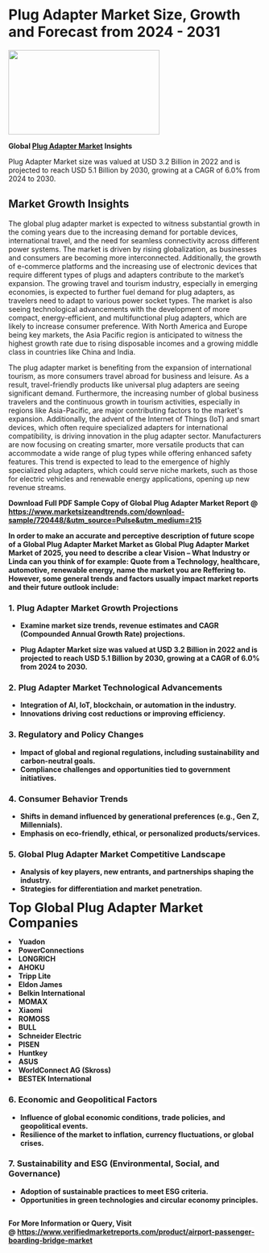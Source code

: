 <H1>Plug Adapter Market Size, Growth and Forecast from 2024 - 2031</H1><img class="aligncenter size-medium wp-image-584254" src="https://thirdeyenews.in/wp-content/uploads/2024/09/Global-Market-Research-300x168.jpeg" alt="" width="300" height="168" /><p><strong>Global&nbsp;<a href="https://www.marketsizeandtrends.com/download-sample/720448/&amp;utm_source=Pulse&amp;utm_medium=215">Plug Adapter Market</a> Insights</strong></p><p>Plug Adapter Market size was valued at USD 3.2 Billion in 2022 and is projected to reach USD 5.1 Billion by 2030, growing at a CAGR of 6.0% from 2024 to 2030.</p><p><h2>Market Growth Insights</h2> <p>The global plug adapter market is expected to witness substantial growth in the coming years due to the increasing demand for portable devices, international travel, and the need for seamless connectivity across different power systems. The market is driven by rising globalization, as businesses and consumers are becoming more interconnected. Additionally, the growth of e-commerce platforms and the increasing use of electronic devices that require different types of plugs and adapters contribute to the market’s expansion. The growing travel and tourism industry, especially in emerging economies, is expected to further fuel demand for plug adapters, as travelers need to adapt to various power socket types. The market is also seeing technological advancements with the development of more compact, energy-efficient, and multifunctional plug adapters, which are likely to increase consumer preference. With North America and Europe being key markets, the Asia Pacific region is anticipated to witness the highest growth rate due to rising disposable incomes and a growing middle class in countries like China and India.</p> <p><strong></strong></p> <p>The plug adapter market is benefiting from the expansion of international tourism, as more consumers travel abroad for business and leisure. As a result, travel-friendly products like universal plug adapters are seeing significant demand. Furthermore, the increasing number of global business travelers and the continuous growth in tourism activities, especially in regions like Asia-Pacific, are major contributing factors to the market's expansion. Additionally, the advent of the Internet of Things (IoT) and smart devices, which often require specialized adapters for international compatibility, is driving innovation in the plug adapter sector. Manufacturers are now focusing on creating smarter, more versatile products that can accommodate a wide range of plug types while offering enhanced safety features. This trend is expected to lead to the emergence of highly specialized plug adapters, which could serve niche markets, such as those for electric vehicles and renewable energy applications, opening up new revenue streams.</p> <p><strong></p><p><span class=""><strong>Download Full PDF Sample Copy of Global Plug Adapter Market Report</strong> @ <a href="https://www.marketsizeandtrends.com/download-sample/720448/&amp;utm_source=Pulse&amp;utm_medium=215" target="_blank">https://www.marketsizeandtrends.com/download-sample/720448/&amp;utm_source=Pulse&amp;utm_medium=215</a></span></p><p>In order to make an accurate and perceptive description of future scope of a Global&nbsp;Plug Adapter Market Market as Global&nbsp;Plug Adapter Market Market of 2025, you need to describe a clear Vision &ndash; What Industry or Linda can you think of for example: Quote from a Technology, healthcare, automotive, renewable energy, name the market you are Reffering to. However, some general trends and factors usually impact market reports and their future outlook include:</p><h3>1.&nbsp;<strong>Plug Adapter Market Growth Projections</strong></h3><ul><li>Examine market size trends, revenue estimates and CAGR (Compounded Annual Growth Rate) projections.</li><li><p>Plug Adapter Market size was valued at USD 3.2 Billion in 2022 and is projected to reach USD 5.1 Billion by 2030, growing at a CAGR of 6.0% from 2024 to 2030.</p></li></ul><h3>2.&nbsp;<strong>Plug Adapter Market Technological Advancements</strong></h3><ul><li>Integration of AI, IoT, blockchain, or automation in the industry.</li><li>Innovations driving cost reductions or improving efficiency.</li></ul><h3>3.&nbsp;<strong>Regulatory and Policy Changes</strong></h3><ul><li>Impact of global and regional regulations, including sustainability and carbon-neutral goals.</li><li>Compliance challenges and opportunities tied to government initiatives.</li></ul><h3>4.&nbsp;<strong>Consumer Behavior Trends</strong></h3><ul><li>Shifts in demand influenced by generational preferences (e.g., Gen Z, Millennials).</li><li>Emphasis on eco-friendly, ethical, or personalized products/services.</li></ul><h3>5.&nbsp;<strong>Global Plug Adapter Market Competitive Landscape</strong></h3><ul><li>Analysis of key players, new entrants, and partnerships shaping the industry.</li><li>Strategies for differentiation and market penetration.</li></ul><p data-pm-slice="1 1 []"><span style="color: inherit; font-family: inherit; font-size: 25px;">Top Global Plug Adapter Market Companies</span></p><div class="" data-test-id=""><p><li>Yuadon</li><li> PowerConnections</li><li> LONGRICH</li><li> AHOKU</li><li> Tripp Lite</li><li> Eldon James</li><li> Belkin International</li><li> MOMAX</li><li> Xiaomi</li><li> ROMOSS</li><li> BULL</li><li> Schneider Electric</li><li> PISEN</li><li> Huntkey</li><li> ASUS</li><li> WorldConnect AG (Skross)</li><li> BESTEK International</li></p></div><h3>6.&nbsp;<strong>Economic and Geopolitical Factors</strong></h3><ul><li>Influence of global economic conditions, trade policies, and geopolitical events.</li><li>Resilience of the market to inflation, currency fluctuations, or global crises.</li></ul><h3>7.&nbsp;<strong>Sustainability and ESG (Environmental, Social, and Governance)</strong></h3><ul><li>Adoption of sustainable practices to meet ESG criteria.</li><li>Opportunities in green technologies and circular economy principles.</li></ul><h2><strong style="font-size: 14px;">For More Information or Query, Visit @&nbsp;</strong><a style="background-color: #ffffff; font-size: 14px;" href="https://www.marketsizeandtrends.com/report/plug-adapter-market/" target="_blank">https://www.verifiedmarketreports.com/product/airport-passenger-boarding-bridge-market</a></h2>
